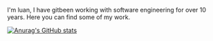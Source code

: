 I'm luan, I have gitbeen working with software engineering for over 10 years.
Here you can find some of my work.

[![Anurag's GitHub stats](https://github-readme-stats.vercel.app/api?username=luanrapelliboni)](https://github.com/anuraghazra/github-readme-stats)
